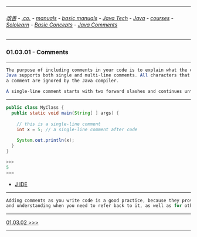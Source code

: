
---

###### [改善](https://github.com/ttltrk/0C/blob/master/README.MD) - [.co.](https://github.com/ttltrk/PRG/blob/master/CODING.MD) - [manuals](https://github.com/ttltrk/PRG/blob/master/MAN.MD) - [basic manuals](https://github.com/ttltrk/PRG/blob/master/MANUALS.MD) - [Java Tech](https://github.com/ttltrk/PRG/blob/master/JAVA/DOC/JT/JT.MD) - [Java](https://github.com/ttltrk/PRG/blob/master/JAVA/DOC/OJM/OJM.MD) - [courses](https://github.com/ttltrk/PRG/blob/master/JAVA/DOC/CM/JT.MD) - [Sololearn](https://github.com/ttltrk/PRG/blob/master/JAVA/DOC/SL/SL.MD) - [Basic Concepts](https://github.com/ttltrk/PRG/blob/master/JAVA/DOC/SL/01/01.MD) - [Java Comments](https://github.com/ttltrk/PRG/blob/master/JAVA/DOC/SL/01/0103/0103.MD)

---

### 01.03.01 - Comments

---

```java
The purpose of including comments in your code is to explain what the code is doing.
Java supports both single and multi-line comments. All characters that appear within 
a comment are ignored by the Java compiler.

A single-line comment starts with two forward slashes and continues until it reaches the end of the line. 
```
---

```java
public class MyClass {
  public static void main(String[ ] args) {
      
    // this is a single-line comment
    int x = 5; // a single-line comment after code  
    
    System.out.println(x);
  }
}

>>>
5
>>>
```

* [J IDE](https://www.tutorialspoint.com/compile_java_online.php)

---

```java
Adding comments as you write code is a good practice, because they provide clarification 
and understanding when you need to refer back to it, as well as for others who might need to read it.
```

---

[01.03.02 >>>](https://github.com/ttltrk/PRG/blob/master/JAVA/DOC/SL/01/0103/010302/010302.MD)

---

